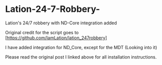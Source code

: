 # Lation-24-7-Robbery-
Lation's 24/7 robbery with ND-Core integration added

Original credit for the script goes to [https://github.com/IamLation/lation_247robbery]

I have added integration for ND_Core, except for the MDT (Looking into it)

Please read the original post I linked above for all installation instructions.
